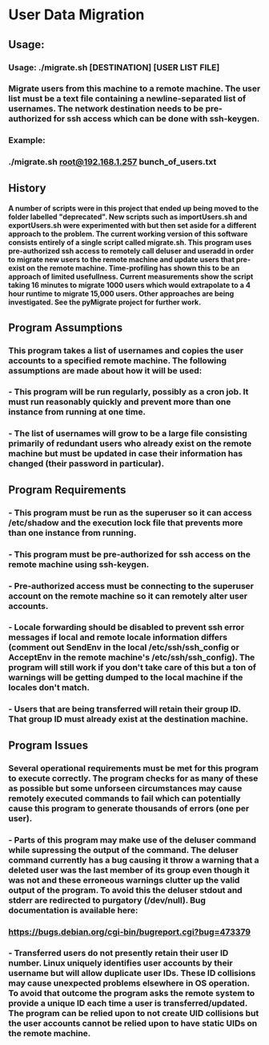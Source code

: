 # User Data Migration

## Usage:
### Usage: ./migrate.sh [DESTINATION] [USER LIST FILE]
### Migrate users from this machine to a remote machine. The user list must be a text file containing a newline-separated list of usernames. The network destination needs to be pre-authorized for ssh access which can be done with ssh-keygen.
### 
### Example:
###   ./migrate.sh root@192.168.1.257 bunch_of_users.txt

## History
#### A number of scripts were in this project that ended up being moved to the folder labelled "deprecated". New scripts such as importUsers.sh and exportUsers.sh were experimented with but then set aside for a different approach to the problem. The current working version of this software consists entirely of a single script called migrate.sh. This program uses pre-authorized ssh access to remotely call deluser and useradd in order to migrate new users to the remote machine and update users that pre-exist on the remote machine. Time-profiling has shown this to be an approach of limited usefullness. Current measurements show the script taking 16 minutes to migrate 1000 users which would extrapolate to a 4 hour runtime to migrate 15,000 users. Other approaches are being investigated. See the pyMigrate project for further work.

## Program Assumptions
### This program takes a list of usernames and copies the user accounts to a specified remote machine. The following assumptions are made about how it will be used:
###  - This program will be run regularly, possibly as a cron job. It must run reasonably quickly and prevent more than one instance from running at one time.
###  - The list of usernames will grow to be a large file consisting primarily of redundant users who already exist on the remote machine but must be updated in case their information has changed (their password in particular).

## Program Requirements
###  - This program must be run as the superuser so it can access /etc/shadow and the execution lock file that prevents more than one instance from running.
###  - This program must be pre-authorized for ssh access on the remote machine using ssh-keygen.
###  - Pre-authorized access must be connecting to the superuser account on the remote machine so it can remotely alter user accounts.
###  - Locale forwarding should be disabled to prevent ssh error messages if local and remote locale information differs (comment out SendEnv in the local /etc/ssh/ssh_config or AcceptEnv in the remote machine's /etc/ssh/ssh_config). The program will still work if you don't take care of this but a ton of warnings will be getting dumped to the local machine if the locales don't match.
###  - Users that are being transferred will retain their group ID. That group ID must already exist at the destination machine.

## Program Issues
###    Several operational requirements must be met for this program to execute correctly. The program checks for as many of these as possible but some unforseen circumstances may cause remotely executed commands to fail which can potentially cause this program to generate thousands of errors (one per user).
###  - Parts of this program may make use of the deluser command while supressing the output of the command. The deluser command currently has a bug causing it throw a warning that a deleted user was the last member of its group even though it was not and these erroneous warnings clutter up the valid output of the program. To avoid this the deluser stdout and stderr are redirected to purgatory (/dev/null). Bug documentation is available here:
###     https://bugs.debian.org/cgi-bin/bugreport.cgi?bug=473379
###  - Transferred users do not presently retain their user ID number. Linux uniquely identifies user accounts by their username but will allow duplicate user IDs. These ID collisions may cause unexpected problems elsewhere in OS operation. To avoid that outcome the program asks the remote system to provide a unique ID each time a user is transferred/updated. The program can be relied upon to not create UID collisions but the user accounts cannot be relied upon to have static UIDs on the remote machine.

